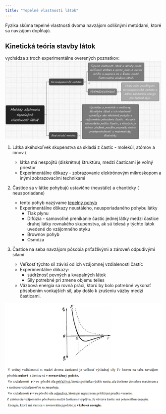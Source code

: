 ```yaml
---
title: "Tepelné vlastnosti látok"
---
```


Fyzika skúma tepelné vlastnosti dvoma navzájom odlišnými metódami, ktoré sa navzájom dopĺňajú.

## Kinetická teória stavby látok 
vychádza z troch experimentálne overených poznatkov: 
![Metoódy skúmania](attachments/metódy-skúmania.png)

1.  Látka akéhokoľvek skupenstva sa skladá z častíc - molekúl, atómov a iónov ( 
	- látka má nespojitú (diskrétnu) štruktúru, medzi časticami je voľný priestor 
	- Experimentálne dôkazy - zobrazovanie elektrónovým mikroskopom a inými zobrazovacími technikami

2.  Častice sa v látke pohybujú ustavične (neustále) a chaoticky ( neusporiadane)  
    - tento pohyb nazývame [tepelný pohyb](fyz/teplota.md)
	-   Experimentálne dôkazy neustáleho, neusporiadaného pohybu látky 
    	-   Tlak plynu 
    	-   Difúzia - samovoľné prenikanie častíc jednej látky medzi častice druhej látky rovnakého skupenstva, ak sú telesá y týchto látok uvedené do vzájomného styku 
    	-   Brownov pohyb 
    	-   Osmóza 
        
3.  Častice na seba navzájom pôsobia príťažlivými a zároveň odpudivými silami 
	- Veľkosť týchto síl závisí od ich vzájomnej vzdialenosti častíc 
	- Experimentálne dôkazy:  
    	- súdržnosť pevných a kvapalných látok 
    	- Sily potrebné pri zmene objemu telies
	- Väzbová energia sa rovná práci, ktorú by bolo potrebné vykonať pôsobením vonkajších síl, aby došlo k zrušeniu väzby medzi časticami.

![Medzičasticové sily](attachments/medzičasticové-sily.png)